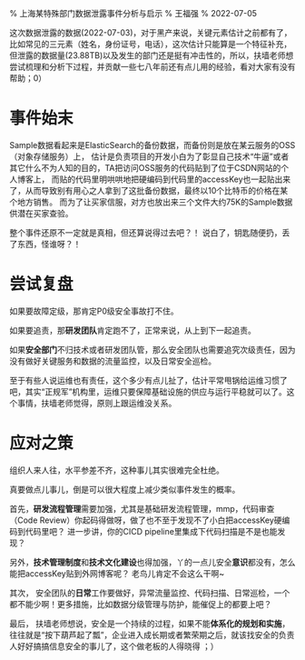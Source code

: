 % 上海某特殊部门数据泄露事件分析与启示
% 王福强
% 2022-07-05

这次数据泄露的数据(2022-07-03)，对于黑产来说，关键元素估计之前都有了，比如常见的三元素（姓名，身份证号，电话），这次估计只能算是一个特征补充，但泄露的数据量(23.88TB)以及发生的部门还是挺有冲击性的，所以，扶墙老师想尝试梳理和分析下过程，并贡献一些七八年前还有点儿用的经验，看对大家有没有帮助；0）

# 事件始末

Sample数据看起来是ElasticSearch的备份数据，而备份则是放在某云服务的OSS（对象存储服务）上， 估计是负责项目的开发小白为了彰显自己技术“牛逼”或者其它什么不为人知的目的，TA把访问OSS服务的代码贴到了位于CSDN网站的个人博客上， 而贴的代码里明哄哄地把硬编码到代码里的accessKey也一起贴出来了，从而导致别有用心之人拿到了这批备份数据，最终以10个比特币的价格在某个地方销售。 而为了让买家信服，对方也放出来三个文件大约75K的Sample数据供潜在买家查验。

整个事件还原不一定就是真相，但还算说得过去吧？！ 说白了，钥匙随便扔，丢了东西，怪谁呀？！

# 尝试复盘

如果要故障定级，那肯定P0级安全事故打不住。

如果要追责，那**研发团队**肯定跑不了，正常来说，从上到下一起追责。

如果**安全部门**不归技术或者研发团队管，那么安全团队也需要追究次级责任，因为没有做好关键服务和数据的流量监控，以及日常安全巡检。

至于有些人说运维也有责任，这个多少有点儿扯了，估计平常甩锅给运维习惯了吧，其实“正规军”机构里，运维只要保障基础设施的供应与运行平稳就可以了。这个事情，扶墙老师觉得，原则上跟运维没关系。

# 应对之策

组织人来人往，水平参差不齐，这种事儿其实很难完全杜绝。

真要做点儿事儿，倒是可以很大程度上减少类似事件发生的概率。

首先，**研发流程管理**需要加强，尤其是基础研发流程管理，mmp，代码审查（Code Review）你起码得做呀，做了也不至于发现不了小白把accessKey硬编码到代码里吧？ 进一步讲，你的CICD pipeline里集成下代码扫描是不是也能发现？

另外，**技术管理制度**和**技术文化建设**也得加强，丫的一点儿安全**意识**都没有，怎么能把accessKey贴到外网博客呢？ 老鸟儿肯定不会这么干啊~

其次， 安全团队的**日常**工作要做好，异常流量监控、代码扫描、日常巡检，一个都不能少啊！更多措施，比如数据分级管理与防护，能催促上的都要上吧？

最后， 扶墙老师想说，安全是一个持续的过程，如果不能**体系化的规划和实施**，往往就是“按下葫芦起了瓢”，企业进入成长期或者繁荣期之后，就该找安全的负责人好好搞搞信息安全的事儿了，这个做老板的人得晓得 ；）





